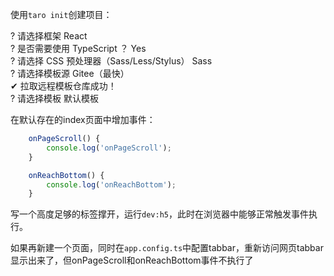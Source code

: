 使用`taro init`创建项目：

? 请选择框架 React   
? 是否需要使用 TypeScript ？ Yes   
? 请选择 CSS 预处理器（Sass/Less/Stylus） Sass   
? 请选择模板源 Gitee（最快）   
✔ 拉取远程模板仓库成功！  
? 请选择模板 默认模板  

在默认存在的index页面中增加事件：
```ts
    onPageScroll() {
        console.log('onPageScroll');
    }

    onReachBottom() {
        console.log('onReachBottom');
    }
``` 
写一个高度足够的标签撑开，运行`dev:h5`，此时在浏览器中能够正常触发事件执行。

如果再新建一个页面，同时在`app.config.ts`中配置tabbar，重新访问网页tabbar显示出来了，但onPageScroll和onReachBottom事件不执行了
